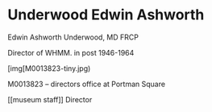 



# Underwood Edwin Ashworth


Edwin Ashworth Underwood, MD FRCP 

Director of WHMM. in post 1946-1964
 

[img[M0013823-tiny.jpg)

M0013823 – directors office at Portman Square


[[museum staff]] Director
